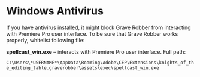 # Windows Antivirus

If you have antivirus installed, it might block Grave Robber from interacting with Premiere Pro user interface. To be sure that Grave Robber works properly, whitelist following file:

**spellcast\_win.exe** – interacts with Premiere Pro user interface. Full path:

`C:\Users\*USERNAME*\AppData\Roaming\Adobe\CEP\Extensions\knights_of_the_editing_table.graverobber\assets\exec\spellcast_win.exe`
